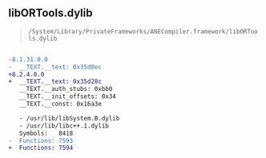 ## libORTools.dylib

> `/System/Library/PrivateFrameworks/ANECompiler.framework/libORTools.dylib`

```diff

-8.1.31.0.0
-  __TEXT.__text: 0x35d0ec
+8.2.4.0.0
+  __TEXT.__text: 0x35d28c
   __TEXT.__auth_stubs: 0xbb0
   __TEXT.__init_offsets: 0x34
   __TEXT.__const: 0x16a3e

   - /usr/lib/libSystem.B.dylib
   - /usr/lib/libc++.1.dylib
   Symbols:   8418
-  Functions: 7593
+  Functions: 7594
 

```
